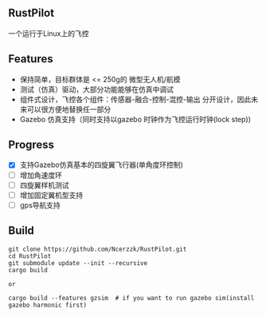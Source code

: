
## RustPilot
一个运行于Linux上的飞控

## Features
- 保持简单，目标群体是 <= 250g的 微型无人机/航模
- 测试（仿真）驱动，大部分功能能够在仿真中调试
- 组件式设计，飞控各个组件：传感器-融合-控制-混控-输出 分开设计，因此未来可以很方便地替换任一部分
- Gazebo 仿真支持（同时支持以gazebo 时钟作为飞控运行时钟(lock step))

## Progress
- [x] 支持Gazebo仿真基本的四旋翼飞行器(单角度环控制)
- [ ] 增加角速度环
- [ ] 四旋翼样机测试
- [ ] 增加固定翼机型支持
- [ ] gps导航支持

## Build

```
git clone https://github.com/Ncerzzk/RustPilot.git
cd RustPilot
git submodule update --init --recursive
cargo build

or 

cargo build --features gzsim  # if you want to run gazebo sim(install gazebo harmonic first)
```

